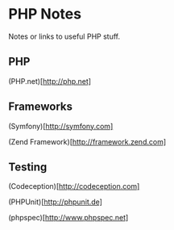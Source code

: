 # PHP Notes

Notes or links to useful PHP stuff.

## PHP

(PHP.net)[http://php.net]

## Frameworks

(Symfony)[http://symfony.com]

(Zend Framework)[http://framework.zend.com]

## Testing

(Codeception)[http://codeception.com]

(PHPUnit)[http://phpunit.de]

(phpspec)[http://www.phpspec.net]

